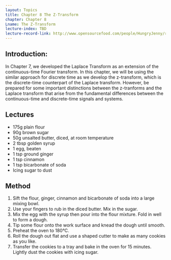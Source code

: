 ```yaml
---
layout: Topics
title: Chapter 8 The Z-Transform
chapter: Chapter 8
Lname: The Z-Transform
lecture-index: TBD
lecture-record-link: http://www.opensourcefood.com/people/HungryJenny/recipes/soft-christmas-gingerbread-cookies
---
```

## Introduction: 
In Chapter 7, we developed the Laplace Transform as an extension of the continuous-time Fourier transform. In this chapter, we will be using the similar approach for discrete time as we develop the z-transform, which is the discrete-time counterpart of the Laplace transform. However, be prepared for some important distinctions between the z-tranforms and the Laplace transform that arise from the fundamental differences between the continuous-time and discrete-time signals and systems.

## Lectures

* 175g plain flour
* 90g brown sugar
* 50g unsalted butter, diced, at room temperature
* 2 tbsp golden syrup
* 1 egg, beaten
* 1 tsp ground ginger
* 1 tsp cinnamon
* 1 tsp bicarbonate of soda
* Icing sugar to dust

## Method

1. Sift the flour, ginger, cinnamon and bicarbonate of soda into a large mixing bowl.
2. Use your fingers to rub in the diced butter. Mix in the sugar.
3. Mix the egg with the syrup then pour into the flour mixture. Fold in well to form a dough.
4. Tip some flour onto the work surface and knead the dough until smooth.
5. Preheat the oven to 180°C.
6. Roll the dough out flat and use a shaped cutter to make as many cookies as you like.
7. Transfer the cookies to a tray and bake in the oven for 15 minutes. Lightly dust the cookies with icing sugar.